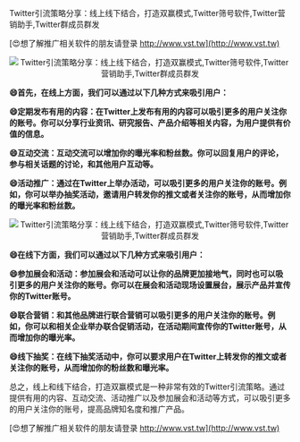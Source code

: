 Twitter引流策略分享：线上线下结合，打造双赢模式,Twitter筛号软件,Twitter营销助手,Twitter群成员群发

[😍想了解推广相关软件的朋友请登录 http://www.vst.tw](http://www.vst.tw)

 <center><img src="https://vst.tw/MP4/tuiguang/png/7.png" alt="Twitter引流策略分享：线上线下结合，打造双赢模式,Twitter筛号软件,Twitter营销助手,Twitter群成员群发"></center>

**😄首先，在线上方面，我们可以通过以下几种方式来吸引用户：**

**😄定期发布有用的内容：在Twitter上发布有用的内容可以吸引更多的用户关注你的账号。你可以分享行业资讯、研究报告、产品介绍等相关内容，为用户提供有价值的信息。**

**😄互动交流：互动交流可以增加你的曝光率和粉丝数。你可以回复用户的评论，参与相关话题的讨论，和其他用户互动等。**

**😄活动推广：通过在Twitter上举办活动，可以吸引更多的用户关注你的账号。例如，你可以举办抽奖活动，邀请用户转发你的推文或者关注你的账号，从而增加你的曝光率和粉丝数。**

 <center><img src="https://vst.tw/MP4/tuiguang/png/7.png" alt="Twitter引流策略分享：线上线下结合，打造双赢模式,Twitter筛号软件,Twitter营销助手,Twitter群成员群发"></center>

**😄在线下方面，我们可以通过以下几种方式来吸引用户：**

**😄参加展会和活动：参加展会和活动可以让你的品牌更加接地气，同时也可以吸引更多的用户关注你的账号。你可以在展会和活动现场设置展台，展示产品并宣传你的Twitter账号。**

**😄联合营销：和其他品牌进行联合营销可以吸引更多的用户关注你的账号。例如，你可以和相关企业举办联合促销活动，在活动期间宣传你的Twitter账号，从而增加你的曝光率。**

**😄线下抽奖：在线下抽奖活动中，你可以要求用户在Twitter上转发你的推文或者关注你的账号，从而增加你的粉丝数和曝光率。**

总之，线上和线下结合，打造双赢模式是一种非常有效的Twitter引流策略。通过提供有用的内容、互动交流、活动推广以及参加展会和活动等方式，可以吸引更多的用户关注你的账号，提高品牌知名度和推广产品。

[😍想了解推广相关软件的朋友请登录 http://www.vst.tw](http://www.vst.tw)



